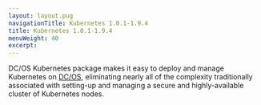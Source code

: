 ```yaml
---
layout: layout.pug
navigationTitle: Kubernetes 1.0.1-1.9.4
title: Kubernetes 1.0.1-1.9.4
menuWeight: 40
excerpt:
---
```


<!-- The source repo for this topic is https://github.com/mesosphere/dcos-kubernetes -->


DC/OS Kubernetes package makes it easy to deploy and manage Kubernetes on [DC/OS](https://mesosphere.com/product/), eliminating nearly all of the complexity traditionally associated with setting-up and managing a secure and highly-available cluster of Kubernetes nodes.
